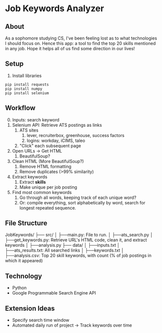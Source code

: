 # Job Keywords Analyzer

## About
As a sophomore studying CS, I've been feeling lost as to what technologies I should focus on. Hence this app: a tool to find the top 20 skills mentioned in any job. Hope it helps all of us find some direction in our lives!

## Setup
1. Install libraries
```
pip install requests
pip install numpy
pip install selenium
```

## Workflow
0. Inputs: search keyword
1. Selenium API: Retrieve ATS postings as links
    1. ATS sites
        1. lever, recruiterbox, greenhouse, success factors
        2. logins: workday, iCIMS, taleo
    2. "Click" each subsequent page
2. Open URLs -> Get HTML
    1. BeautifulSoup?
3. Clean HTML (More BeautifulSoup?)
    1. Remove HTML formatting
    2. Remove duplicates (>99% similarity)
4. Extract keywords
    1. Extract **skills**
    2. Make unique per job posting
5. Find most common keywords
    1. Go through all words, keeping track of each unique word?
    2. Or: compile everything, sort alphabetically by word, search for longest repeated sequence.

## File Structure
JobKeywords/
├── src/
│   ├──main.py: File to run.
│   ├──ats_search.py
│   ├──get_keywords.py: Retrieve URL's HTML code, clean it, and extract keywords
│   ├──analysis.py
├── data/
│   ├──inputs.txt
│   ├──ats_results.txt: All searched links
│   ├──keywords.txt
│   ├──analysis.csv: Top 20 skill keywords, with count (% of job postings in which it appeared)


## Technology
- Python
- Google Programmable Search Engine API

## Extension Ideas
- Specify search time window
- Automated daily run of project -> Track keywords over time